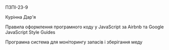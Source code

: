 ПЗПІ-23-9

Курінна Дар'я

Правила оформлення програмного коду у JavaScript за Airbnb та Google JavaScript Style Guides

Програмна система для моніторингу запасів і зберігання меду
